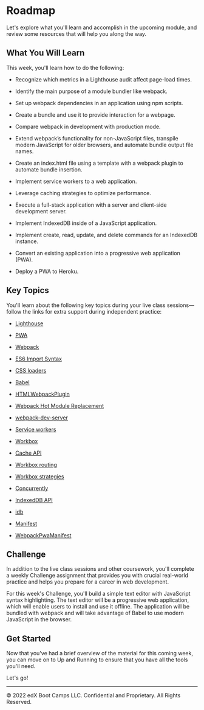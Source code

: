 # Roadmap
Let's explore what you'll learn and accomplish in the upcoming module, and review some resources that will help you along the way.

## What You Will Learn
This week, you'll learn how to do the following:

* Recognize which metrics in a Lighthouse audit affect page-load times.

* Identify the main purpose of a module bundler like webpack.

* Set up webpack dependencies in an application using npm scripts.

* Create a bundle and use it to provide interaction for a webpage.

* Compare webpack in development with production mode.

* Extend webpack’s functionality for non-JavaScript files, transpile modern JavaScript for older browsers, and automate bundle output file names.

* Create an index.html file using a template with a webpack plugin to automate bundle insertion.

* Implement service workers to a web application.

* Leverage caching strategies to optimize performance.

* Execute a full-stack application with a server and client-side development server.

* Implement IndexedDB inside of a JavaScript application.

* Implement create, read, update, and delete commands for an IndexedDB instance.

* Convert an existing application into a progressive web application (PWA).

* Deploy a PWA to Heroku.

## Key Topics
You'll learn about the following key topics during your live class sessions—follow the links for extra support during independent practice:

* [Lighthouse](https://developers.google.com/web/tools/lighthouse)

* [PWA](https://developer.mozilla.org/en-US/docs/Web/Progressive_web_apps)

* [Webpack](https://webpack.js.org/concepts/)

* [ES6 Import Syntax](https://developer.mozilla.org/en-US/docs/Web/JavaScript/Reference/Statements/import)

* [CSS loaders](https://www.npmjs.com/package/css-loader)

* [Babel](https://babeljs.io/)

* [HTMLWebpackPlugin](https://webpack.js.org/plugins/html-webpack-plugin/)

* [Webpack Hot Module Replacement](https://webpack.js.org/concepts/hot-module-replacement/)

* [webpack-dev-server](https://webpack.js.org/configuration/dev-server/)

* [Service workers](https://developer.mozilla.org/en-US/docs/Web/API/Service_Worker_API)

* [Workbox](https://developers.google.com/web/tools/workbox)

* [Cache API](https://developer.mozilla.org/en-US/docs/Web/API/Cache)

* [Workbox routing](https://developers.google.com/web/tools/workbox/modules/workbox-routing)

* [Workbox strategies](https://developers.google.com/web/tools/workbox/modules/workbox-strategies)

* [Concurrently](https://www.npmjs.com/package/concurrently)

* [IndexedDB API](https://developer.mozilla.org/en-US/docs/Web/API/IndexedDB_API)

* [idb](https://www.npmjs.com/package/idb)

* [Manifest](https://developer.mozilla.org/en-US/docs/Mozilla/Add-ons/WebExtensions/manifest.json)

* [WebpackPwaManifest](https://www.npmjs.com/package/webpack-pwa-manifest)

## Challenge
In addition to the live class sessions and other coursework, you'll complete a weekly Challenge assignment that provides you with crucial real-world practice and helps you prepare for a career in web development.

For this week's Challenge, you'll build a simple text editor with JavaScript syntax highlighting. The text editor will be a progressive web application, which will enable users to install and use it offline. The application will be bundled with webpack and will take advantage of Babel to use modern JavaScript in the browser.

## Get Started
Now that you've had a brief overview of the material for this coming week, you can move on to Up and Running to ensure that you have all the tools you'll need.

Let's go!

---
© 2022 edX Boot Camps LLC. Confidential and Proprietary. All Rights Reserved.
